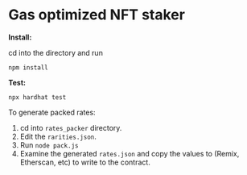 Gas optimized NFT staker
========================

**Install:**

cd into the directory and run

```
npm install
```

**Test:**

```
npx hardhat test
```

To generate packed rates:
1. cd into `rates_packer` directory.
2. Edit the `rarities.json`.
3. Run `node pack.js`
4. Examine the generated `rates.json` and copy the values to (Remix, Etherscan, etc) to write to the contract.

